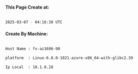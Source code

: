 
   
#### This Page Create at:

```bash

2025-03-07 - 04:16:38 UTC

```

#### Create By Machine:

```bash

Host Name : fv-az1696-90

platform  : Linux-6.8.0-1021-azure-x86_64-with-glibc2.39

Ip Local  : 10.1.0.28

```

